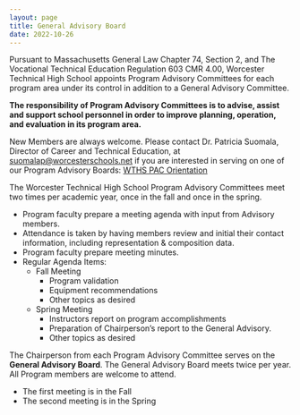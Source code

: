 ```yaml
---
layout: page
title: General Advisory Board
date: 2022-10-26
---
```


Pursuant to Massachusetts General Law Chapter 74, Section 2, and The Vocational Technical Education Regulation 603 CMR 4.00, Worcester Technical High School appoints Program Advisory Committees for each program area under its control in addition to a General Advisory Committee.

**The responsibility of Program Advisory Committees is to advise, assist and support school personnel in order to improve planning, operation, and evaluation in its program area.**

New Members are always welcome.  Please contact Dr. Patricia Suomala, Director of Career and Technical Education, at [suomalap@worcesterschools.net](mailto:suomalap@worcesterschools.net) if you are interested in serving on one of our Program Advisory Boards: [WTHS PAC Orientation](https://docs.google.com/document/d/1NEl0ikAoGQgmdWYit6ws6MEaWgb6wJCSMFs6bEqQfxY/edit)

The Worcester Technical High School Program Advisory Committees meet two times per academic year, once in the fall and once in the spring. 
* Program faculty prepare a meeting agenda with input from Advisory members.
* Attendance is taken by having members review and initial their contact information, including representation & composition data.
* Program faculty prepare meeting minutes.
* Regular Agenda Items:
    * Fall Meeting
        * Program validation
        * Equipment recommendations 
        * Other topics as desired
    * Spring Meeting
        * Instructors report on program accomplishments
        * Preparation of Chairperson’s report to the General Advisory.
        * Other topics as desired

The Chairperson from each Program Advisory Committee serves on the **General Advisory Board**.  The General Advisory Board meets twice per year.  All  Program members are welcome to attend. 
* The first meeting is in the Fall
* The second meeting is in the Spring